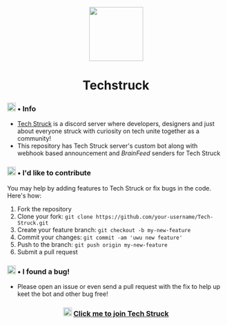 <p align="center">
	<img src="https://cdn.discordapp.com/attachments/770679803635433473/825250084589273118/circle-cropped4.png" height="125px" width="125px" />
</p>

<h1 align="center">Techstruck</h1>

<h3><img src="https://cdn.discordapp.com/emojis/562008110412201986.png" height="20px"> • Info</h3>
<ul>
<li><a href="https://discord.gg/jhK3bpNkRH">Tech Struck</a> is a discord server where developers, designers and just about everyone struck with curiosity on tech unite together as a community!</li>
<li>This repository has Tech Struck server's custom bot along with webhook based announcement and <i>BrainFeed</i> senders for Tech Struck</li>
</ul>

<h3><img src="https://cdn.discordapp.com/attachments/770679803635433473/825245721951207454/802801495153967154.png" height="20px"> • I'd like to contribute</h3>
<p>You may help by adding features to Tech Struck or fix bugs in the code. Here's how:</p>
<ol>
  <li>Fork the repository</li>
  <li>Clone your fork: <code>git clone https://github.com/your-username/Tech-Struck.git</code></li>
  <li>Create your feature branch: <code>git checkout -b my-new-feature</code></li>
  <li>Commit your changes: <code>git commit -am 'uwu new feature'</code></li>
  <li>Push to the branch: <code>git push origin my-new-feature</code></li>
  <li>Submit a pull request</li>
</ol>

<h3><img src="https://cdn.discordapp.com/attachments/770679803635433473/825245805476184074/675395743044993053.png" height="20px"> • I found a bug!</h3>
<ul><li>Please open an issue or even send a pull request with the fix to help up keet the bot and other bug free!</li></ul>

<h3 align="center"><a href="https://discord.gg/jhK3bpNkRH"><img src="https://www.freepnglogos.com/uploads/discord-logo-png/discord-logo-logodownload-download-logotipos-1.png" height="20px"></a> <a href="https://discord.gg/jhK3bpNkRH">Click me to join Tech Struck</a></h3>

